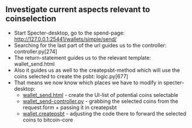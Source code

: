 ## Investigate current aspects relevant to coinselection
* Start Specter-desktop, go to the spend-page: http://127.0.0.1:25441/wallets/simple/send/
* Searching for the last part of the url guides us to the controller: controller.py[274]
* The return-statement guides us to the relevant template: wallet_send.html
* Also it guides us as well to the createpsbt-method which will use the coins selected to create the psbt: logic.py[677]
* That means we now know which places we have to modify in specter-desktop:
  * [wallet_send.html](https://github.com/cryptoadvance/specter-desktop/blob/master/src/specter/templates/wallet_send.html) - create the UI-list of potential coins selectable
  * [wallet_send-controller.py](https://github.com/cryptoadvance/specter-desktop/blob/8fd67008ff480ed06b14ae4ab6d87a5fcf473cbd/src/specter/controller.py#L306-L343) - grabbing the selected coins from the request.form + passing it in createpsbt
  * [wallet.createpsbt](https://github.com/cryptoadvance/specter-desktop/blob/1aae2fb5c15d865acdf75f2787ab5e8a9b03fde3/src/specter/logic.py#L692-L747) - adjusting the code there to forward the selected coins to bitcoin-core
